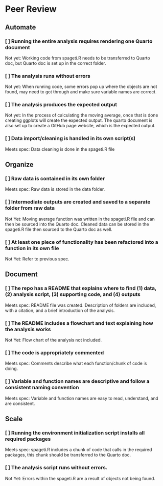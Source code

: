 # Peer Review

## Automate
### [ ] Running the entire analysis requires rendering one Quarto document
Not yet: Working code from spageti.R needs to be transferred to Quarto doc, but Quarto doc is set up in the correct folder.

### [ ] The analysis runs without errors
Not yet: When running code, some errors pop up where the objects are not found, may need to got through and make sure variable names are correct.

### [ ] The analysis produces the expected output
Not yet: In the process of calculating the moving average, once that is done creating ggplots will create the expected output. The quarto document is also set up to create a GitHub page website, which is the expected output.

### [ ] Data import/cleaning is handled in its own script(s)
Meets spec: Data cleaning is done in the spageti.R file

## Organize 
### [ ] Raw data is contained in its own folder
Meets spec: Raw data is stored in the data folder.

### [ ] Intermediate outputs are created and saved to a separate folder from raw data
Not Yet: Moving average function was written in the spageti.R file and can then be sourced into the Quarto doc. Cleaned data can be stored in the spageti.R file then sourced to the Quarto doc as well.

### [ ] At least one piece of functionality has been refactored into a function in its own file
Not Yet: Refer to previous spec.

## Document
### [ ] The repo has a README that explains where to find (1) data, (2) analysis script, (3) supporting code, and (4) outputs
Meets spec: README file was created. Description of folders are included, with a citation, and a brief introduction of the analysis.

### [ ] The README includes a flowchart and text explaining how the analysis works
Not Yet: Flow chart of the analysis not included.

### [ ] The code is appropriately commented
Meets spec: Comments describe what each function/chunk of code is doing.

### [ ] Variable and function names are descriptive and follow a consistent naming convention
Meets spec: Variable and function names are easy to read, understand, and are consistent.

## Scale 
### [ ] Running the environment initialization script installs all required packages
Meets spec: spageti.R includes a chunk of code that calls in the required packages, this chunk should be transferred to the Quarto doc.

### [ ] The analysis script runs without errors.
Not Yet: Errors within the spageti.R are a result of objects not being found.
